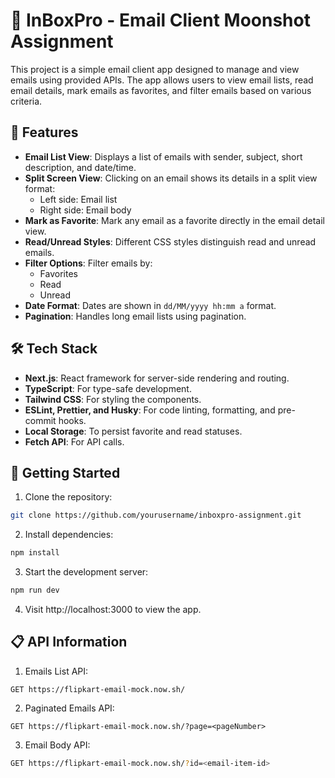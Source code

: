 # 📧 InBoxPro - Email Client Moonshot Assignment

This project is a simple email client app designed to manage and view emails using provided APIs. The app allows users to view email lists, read email details, mark emails as favorites, and filter emails based on various criteria.

## 🌟 Features

- **Email List View**: Displays a list of emails with sender, subject, short description, and date/time.
- **Split Screen View**: Clicking on an email shows its details in a split view format:
  - Left side: Email list
  - Right side: Email body
- **Mark as Favorite**: Mark any email as a favorite directly in the email detail view.
- **Read/Unread Styles**: Different CSS styles distinguish read and unread emails.
- **Filter Options**: Filter emails by:
  - Favorites
  - Read
  - Unread
- **Date Format**: Dates are shown in `dd/MM/yyyy hh:mm a` format.
- **Pagination**: Handles long email lists using pagination.

## 🛠 Tech Stack

- **Next.js**: React framework for server-side rendering and routing.
- **TypeScript**: For type-safe development.
- **Tailwind CSS**: For styling the components.
- **ESLint, Prettier, and Husky**: For code linting, formatting, and pre-commit hooks.
- **Local Storage**: To persist favorite and read statuses.
- **Fetch API**: For API calls.

## 🚀 Getting Started

1. Clone the repository:

```bash
git clone https://github.com/yourusername/inboxpro-assignment.git
```

2. Install dependencies:

```bash
npm install
```

3. Start the development server:

```bash
npm run dev
```

4. Visit http://localhost:3000 to view the app.

## 📋 API Information

1. Emails List API:

```
GET https://flipkart-email-mock.now.sh/
```

2. Paginated Emails API:

```
GET https://flipkart-email-mock.now.sh/?page=<pageNumber>
```

3. Email Body API:

```bash
GET https://flipkart-email-mock.now.sh/?id=<email-item-id>
```

